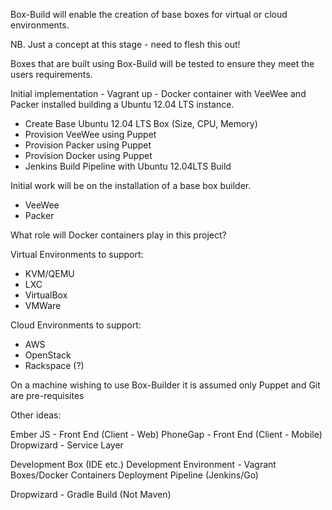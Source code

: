 Box-Build will enable the creation of base boxes for virtual or cloud environments.

NB. Just a concept at this stage - need to flesh this out!

Boxes that are built using Box-Build will be tested to ensure they meet the users requirements.

Initial implementation -
Vagrant up - Docker container with VeeWee and Packer installed building a Ubuntu 12.04 LTS instance.
- Create Base Ubuntu 12.04 LTS Box (Size, CPU, Memory)
- Provision VeeWee using Puppet
- Provision Packer using Puppet
- Provision Docker using Puppet
- Jenkins Build Pipeline with Ubuntu 12.04LTS Build

Initial work will be on the installation of a base box builder.
- VeeWee
- Packer

What role will Docker containers play in this project?

Virtual Environments to support:
- KVM/QEMU
- LXC
- VirtualBox
- VMWare

Cloud Environments to support:
- AWS
- OpenStack
- Rackspace (?)

On a machine wishing to use Box-Builder it is assumed only Puppet and Git are pre-requisites

Other ideas:

Ember JS - Front End (Client - Web)
PhoneGap - Front End (Client - Mobile)
Dropwizard - Service Layer

Development Box (IDE etc.)
Development Environment - Vagrant Boxes/Docker Containers
Deployment Pipeline (Jenkins/Go)

Dropwizard - Gradle Build (Not Maven)

